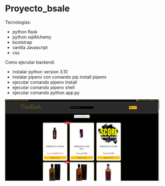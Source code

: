 # Proyecto_bsale

Tecnologias:
- python flask
- python sqlAlchemy
- bootstrap
- vanilla Javascript
- css

Como ejecutar backend:
- instalar python version 3.10
- instalar pipenv con comando pip install pipenv
- ejecutar comando pipenv install
- ejecutar comando pipenv shell
- ejecutar comando python app.py

![alt text](https://github.com/Ninewinger/bsale_backend/blob/master/muestra.jpg?raw=true)

